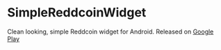 SimpleReddcoinWidget
===================

Clean looking, simple Reddcoin widget for Android.
Released on [Google Play](https://play.google.com/store/apps/details?id=com.iisurge.reddcoinwidget)
